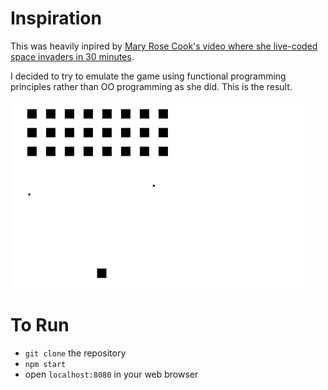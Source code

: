# Inspiration
This was heavily inpired by [Mary Rose Cook's video where she live-coded space invaders in 30 minutes](https://vimeo.com/105955605).

I decided to try to emulate the game using functional programming principles rather than OO programming as she did. This is the result.

![Functional Invaders .gif](/functional-invaders.gif)

# To Run
- `git clone` the repository
- `npm start`
- open `localhost:8080` in your web browser